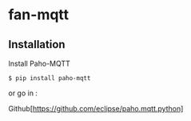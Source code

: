 # fan-mqtt

## Installation

Install Paho-MQTT

`$ pip install paho-mqtt`

or go in :

Github[https://github.com/eclipse/paho.mqtt.python]
